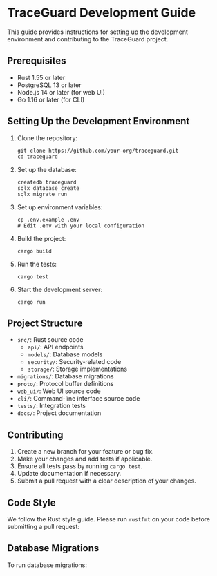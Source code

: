 # TraceGuard Development Guide

This guide provides instructions for setting up the development environment and contributing to the TraceGuard project.

## Prerequisites

- Rust 1.55 or later
- PostgreSQL 13 or later
- Node.js 14 or later (for web UI)
- Go 1.16 or later (for CLI)

## Setting Up the Development Environment

1. Clone the repository:
   ```
   git clone https://github.com/your-org/traceguard.git
   cd traceguard
   ```

2. Set up the database:
   ```
   createdb traceguard
   sqlx database create
   sqlx migrate run
   ```

3. Set up environment variables:
   ```
   cp .env.example .env
   # Edit .env with your local configuration
   ```

4. Build the project:
   ```
   cargo build
   ```

5. Run the tests:
   ```
   cargo test
   ```

6. Start the development server:
   ```
   cargo run
   ```

## Project Structure

- `src/`: Rust source code
  - `api/`: API endpoints
  - `models/`: Database models
  - `security/`: Security-related code
  - `storage/`: Storage implementations
- `migrations/`: Database migrations
- `proto/`: Protocol buffer definitions
- `web_ui/`: Web UI source code
- `cli/`: Command-line interface source code
- `tests/`: Integration tests
- `docs/`: Project documentation

## Contributing

1. Create a new branch for your feature or bug fix.
2. Make your changes and add tests if applicable.
3. Ensure all tests pass by running `cargo test`.
4. Update documentation if necessary.
5. Submit a pull request with a clear description of your changes.

## Code Style

We follow the Rust style guide. Please run `rustfmt` on your code before submitting a pull request:

## Database Migrations

To run database migrations:
